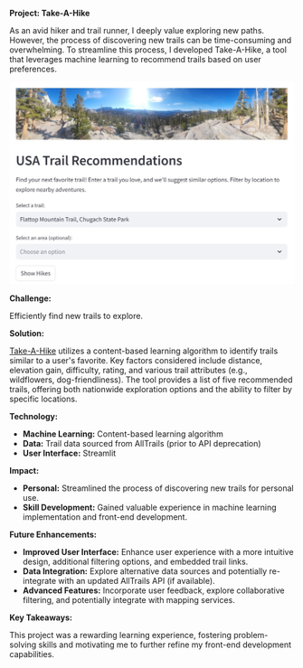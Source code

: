**Project: Take-A-Hike**

As an avid hiker and trail runner, I deeply value exploring new paths. However, the process of discovering new trails can be time-consuming and overwhelming. To streamline this process, I developed Take-A-Hike, a tool that leverages machine learning to recommend trails based on user preferences.

<img src="images/take-a-hike-screenshot.jpg?raw=true"/>

**Challenge:**

Efficiently find new trails to explore.

**Solution:**

[Take-A-Hike](https://take-a-hike.streamlit.app/) utilizes a content-based learning algorithm to identify trails similar to a user's favorite. Key factors considered include distance, elevation gain, difficulty, rating, and various trail attributes (e.g., wildflowers, dog-friendliness). The tool provides a list of five recommended trails, offering both nationwide exploration options and the ability to filter by specific locations.

**Technology:**
+ **Machine Learning:** Content-based learning algorithm
+ **Data:** Trail data sourced from AllTrails (prior to API deprecation)
+ **User Interface:** Streamlit

**Impact:**
+ **Personal:** Streamlined the process of discovering new trails for personal use.
+ **Skill Development:** Gained valuable experience in machine learning implementation and front-end development.

**Future Enhancements:**
+ **Improved User Interface:** Enhance user experience with a more intuitive design, additional filtering options, and embedded trail links.
+ **Data Integration:** Explore alternative data sources and potentially re-integrate with an updated AllTrails API (if available).
+ **Advanced Features:** Incorporate user feedback, explore collaborative filtering, and potentially integrate with mapping services.

**Key Takeaways:**

This project was a rewarding learning experience, fostering problem-solving skills and motivating me to further refine my front-end development capabilities.
